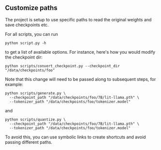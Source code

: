 ## Customize paths

The project is setup to use specific paths to read the original weights and save checkpoints etc.

For all scripts, you can run

```shell
python script.py -h
```

to get a list of available options. For instance, here's how you would modify the checkpoint dir:

```shell
python scripts/convert_checkpoint.py --checkpoint_dir "/data/checkpoints/foo"
```

Note that this change will need to be passed along to subsequent steps, for example:

```shell
python scripts/generate.py \
  --checkpoint_path "/data/checkpoints/foo/7B/lit-llama.pth" \
  --tokenizer_path "/data/checkpoints/foo/tokenizer.model"
```

and

```shell
python scripts/quantize.py \
  --checkpoint_path "/data/checkpoints/foo/7B/lit-llama.pth" \
  --tokenizer_path "/data/checkpoints/foo/tokenizer.model"
```

To avoid this, you can use symbolic links to create shortcuts and avoid passing different paths.
